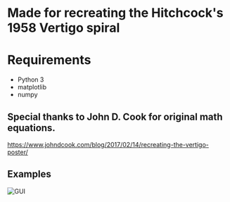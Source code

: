 # Made for recreating the Hitchcock's 1958 Vertigo spiral

# Requirements

 - Python 3
 - matplotlib
 - numpy

## Special thanks to John D. Cook for original math equations. 
https://www.johndcook.com/blog/2017/02/14/recreating-the-vertigo-poster/

## Examples
![GUI](https://github.com/user-attachments/assets/0f579249-1c82-43e7-8cb5-55659a69286a)

